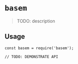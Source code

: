 # `basem`

> TODO: description

## Usage

```
const basem = require('basem');

// TODO: DEMONSTRATE API
```
